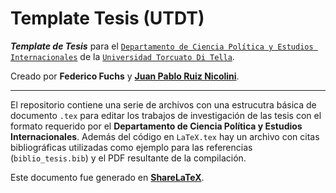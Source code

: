 # Template Tesis (UTDT)

***Template de Tesis*** para el [`Departamento de Ciencia Política y Estudios Internacionales`](http://utdt.edu/ver_contenido.php?id_contenido=104&id_item_menu=441) de la [`Universidad Torcuato Di Tella`](http://www.utdt.edu). 

Creado por **Federico Fuchs** y [**Juan Pablo Ruiz Nicolini**](http://www.tuqmano.com).

---

El repositorio contiene una serie de archivos con una estrucutra básica de documento `.tex` para editar los trabajos de investigación de las tesis con el formato requerido por el **Departamento de Ciencia Política y Estudios Internacionales**. Además del código en `LaTeX.tex` hay un archivo con citas bibliográficas utilizadas como ejemplo para las referencias (`biblio_tesis.bib`) y el PDF resultante de la compilación. 

Este documento fue generado en [**ShareLaTeX**](https://www.sharelatex.com?r=a45b8691&rm=d&rs=b).
